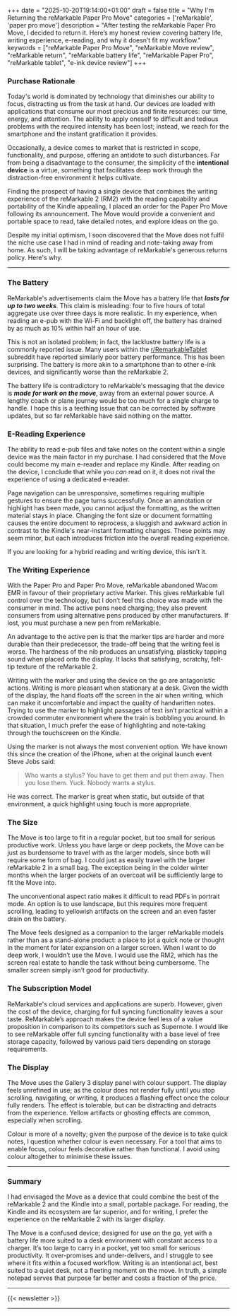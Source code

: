 +++
date = "2025-10-20T19:14:00+01:00"
draft = false
title = "Why I'm Returning the reMarkable Paper Pro Move"
categories = ['reMarkable', 'paper pro move']
description = "After testing the reMarkable Paper Pro Move, I decided to return it. Here’s my honest review covering battery life, writing experience, e-reading, and why it doesn’t fit my workflow."
keywords = ["reMarkable Paper Pro Move", "reMarkable Move review", "reMarkable return", "reMarkable battery life", "reMarkable Paper Pro", "reMarkable tablet", "e-ink device review"]
+++

### Purchase Rationale

Today's world is dominated by technology that diminishes our ability to focus, distracting us from the task at hand. Our devices are loaded with applications that consume our most precious and finite resources: our time, energy, and attention. The ability to apply oneself to difficult and tedious problems with the required intensity has been lost; instead, we reach for the smartphone and the instant gratification it provides.

Occasionally, a device comes to market that is restricted in scope, functionality, and purpose, offering an antidote to such disturbances. Far from being a disadvantage to the consumer, the simplicity of the **intentional device** is a virtue, something that facilitates deep work through the distraction-free environment it helps cultivate.

Finding the prospect of having a single device that combines the writing experience of the reMarkable 2 (RM2) with the reading capability and portability of the Kindle appealing, I placed an order for the Paper Pro Move following its announcement. The Move would provide a convenient and portable space to read, take detailed notes, and explore ideas on the go.

Despite my initial optimism, I soon discovered that the Move does not fulfil the niche use case I had in mind of reading and note-taking away from home. As such, I will be taking advantage of reMarkable's generous returns policy. Here's why.

---

### The Battery

ReMarkable's advertisements claim the Move has a battery life that **_lasts for up to two weeks_**. This claim is misleading: four to five hours of total aggregate use over three days is more realistic. In my experience, when reading an e-pub with the Wi-Fi and backlight off, the battery has drained by as much as 10% within half an hour of use.

This is not an isolated problem; in fact, the lacklustre battery life is a commonly reported issue. Many users within the [r/RemarkableTablet](https://www.reddit.com/r/reMarkableTablet/) subreddit have reported similarly poor battery performance. This has been surprising. The battery is more akin to a smartphone than to other e-ink devices, and significantly worse than the reMarkable 2.

The battery life is contradictory to reMarkable's messaging that the device is **_made for work on the move_**, away from an external power source. A lengthy coach or plane journey would be too much for a single charge to handle. I hope this is a teething issue that can be corrected by software updates, but so far reMarkable have said nothing on the matter.

### E-Reading Experience

The ability to read e-pub files and take notes on the content within a single device was the main factor in my purchase. I had considered that the Move could become my main e-reader and replace my Kindle. After reading on the device, I conclude that while you _can_ read on it, it does not rival the experience of using a dedicated e-reader.

Page navigation can be unresponsive, sometimes requiring multiple gestures to ensure the page turns successfully. Once an annotation or highlight has been made, you cannot adjust the formatting, as the written material stays in place. Changing the font size or document formatting causes the entire document to reprocess, a sluggish and awkward action in contrast to the Kindle's near-instant formatting changes. These points may seem minor, but each introduces friction into the overall reading experience.

If you are looking for a hybrid reading and writing device, this isn’t it.

### The Writing Experience

With the Paper Pro and Paper Pro Move, reMarkable abandoned Wacom EMR in favour of their proprietary active Marker. This gives reMarkable full control over the technology, but I don’t feel this choice was made with the consumer in mind. The active pens need charging; they also prevent consumers from using alternative pens produced by other manufacturers. If lost, you must purchase a new pen from reMarkable.

An advantage to the active pen is that the marker tips are harder and more durable than their predecessor, the trade-off being that the writing feel is worse. The hardness of the nib produces an unsatisfying, plasticky tapping sound when placed onto the display. It lacks that satisfying, scratchy, felt-tip texture of the reMarkable 2.

Writing with the marker and using the device on the go are antagonistic actions. Writing is more pleasant when stationary at a desk. Given the width of the display, the hand floats off the screen in the air when writing, which can make it uncomfortable and impact the quality of handwritten notes. Trying to use the marker to highlight passages of text isn’t practical within a crowded commuter environment where the train is bobbling you around. In that situation, I much prefer the ease of highlighting and note-taking through the touchscreen on the Kindle.

Using the marker is not always the most convenient option. We have known this since the creation of the iPhone, when at the original launch event Steve Jobs said:

> Who wants a stylus? You have to get them and put them away. Then you lose them. Yuck. Nobody wants a stylus.

He was correct. The marker is great when static, but outside of that environment, a quick highlight using touch is more appropriate.

### The Size

The Move is too large to fit in a regular pocket, but too small for serious productive work. Unless you have large or deep pockets, the Move can be just as burdensome to travel with as the larger models, since both will require some form of bag. I could just as easily travel with the larger reMarkable 2 in a small bag. The exception being in the colder winter months when the larger pockets of an overcoat will be sufficiently large to fit the Move into.

The unconventional aspect ratio makes it difficult to read PDFs in portrait mode. An option is to use landscape, but this requires more frequent scrolling, leading to yellowish artifacts on the screen and an even faster drain on the battery.

The Move feels designed as a companion to the larger reMarkable models rather than as a stand-alone product: a place to jot a quick note or thought in the moment for later expansion on a larger screen. When I want to do deep work, I wouldn’t use the Move. I would use the RM2, which has the screen real estate to handle the task without being cumbersome. The smaller screen simply isn’t good for productivity.

### The Subscription Model

ReMarkable's cloud services and applications are superb. However, given the cost of the device, charging for full syncing functionality leaves a sour taste. ReMarkable’s approach makes the device feel less of a value proposition in comparison to its competitors such as Supernote. I would like to see reMarkable offer full syncing functionality with a base level of free storage capacity, followed by various paid tiers depending on storage requirements.

### The Display

The Move uses the Gallery 3 display panel with colour support. The display feels unrefined in use; as the colour does not render fully until you stop scrolling, navigating, or writing, it produces a flashing effect once the colour fully renders. The effect is tolerable, but can be distracting and detracts from the experience. Yellow artifacts or ghosting effects are common, especially when scrolling.

Colour is more of a novelty; given the purpose of the device is to take quick notes, I question whether colour is even necessary. For a tool that aims to enable focus, colour feels decorative rather than functional. I avoid using colour altogether to minimise these issues.

---

### Summary

I had envisaged the Move as a device that could combine the best of the reMarkable 2 and the Kindle into a small, portable package. For reading, the Kindle and its ecosystem are far superior, and for writing, I prefer the experience on the reMarkable 2 with its larger display.

The Move is a confused device; designed for use on the go, yet with a battery life more suited to a desk environment with constant access to a charger. It’s too large to carry in a pocket, yet too small for serious productivity. It over-promises and under-delivers, and I struggle to see where it fits within a focused workflow. Writing is an intentional act, best suited to a quiet desk, not a fleeting moment on the move. In truth, a simple notepad serves that purpose far better and costs a fraction of the price.

---

{{< newsletter >}}

---

